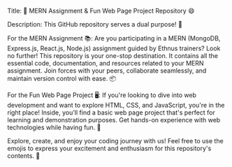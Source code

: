 Title: 🚀 MERN Assignment & Fun Web Page Project Repository 😄

Description: This GitHub repository serves a dual purpose! 🎉

For the MERN Assignment 📚: Are you participating in a MERN (MongoDB, Express.js, React.js, Node.js) assignment guided by Ethnus trainers? Look no further! This repository is your one-stop destination. It contains all the essential code, documentation, and resources related to your MERN assignment. Join forces with your peers, collaborate seamlessly, and maintain version control with ease. 📦

For the Fun Web Page Project 🖥️: If you're looking to dive into web development and want to explore HTML, CSS, and JavaScript, you're in the right place! Inside, you'll find a basic web page project that's perfect for learning and demonstration purposes. Get hands-on experience with web technologies while having fun. 🎨

Explore, create, and enjoy your coding journey with us! Feel free to use the emojis to express your excitement and enthusiasm for this repository's contents. 🌟
